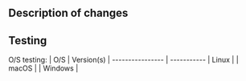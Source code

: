 <!--
 To make it easier to review Pull Requests, please provide the details below.
-->

## Description of changes
<!-- Describe the change and related issue(s) if this is not already evident from commit messages -->


## Testing
<!-- Briefly describe how to test the change as well as any testing done before submission -->


O/S testing:
| O/S              | Version(s)
| ---------------- | -----------
| Linux            | 
| macOS            | 
| Windows          |
